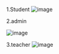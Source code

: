 1.Student
![image](https://github.com/ILoveCAmille/client/assets/93418879/0ccf6151-b677-4229-b481-e37b1902581b)

2.admin

![image](https://github.com/ILoveCAmille/client/assets/93418879/6326bc5b-c363-4d17-8b6e-2d300c2905e2)



3.teacher
![image](https://github.com/ILoveCAmille/client/assets/93418879/c0ba255c-57e6-4d22-b0f0-2bf97bd062db)
